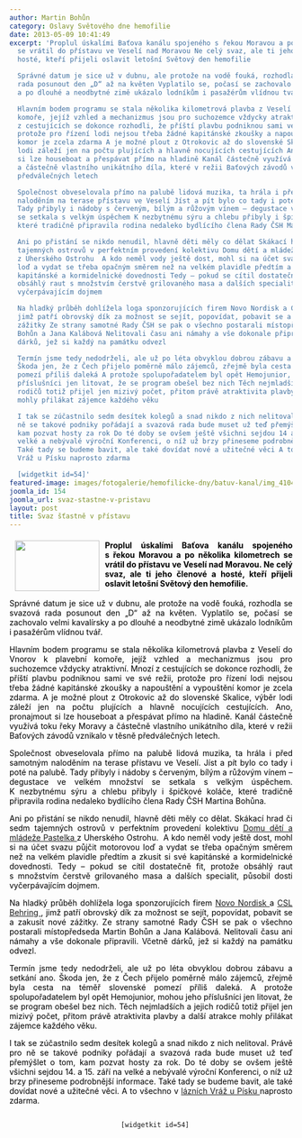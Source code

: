 ```yaml
---
author: Martin Bohůn
category: Oslavy Světového dne hemofilie
date: 2013-05-09 10:41:49
excerpt: 'Proplul úskalími Baťova kanálu spojeného s řekou Moravou a po několika kilometrech
  se vrátil do přístavu ve Veselí nad Moravou Ne celý svaz, ale ti jeho členové a
  hosté, kteří přijeli oslavit letošní Světový den hemofilie

  Správné datum je sice už v dubnu, ale protože na vodě fouká, rozhodla se svazová
  rada posunout den „D“ až na květen Vyplatilo se, počasí se zachovalo velmi kavalírsky
  a po dlouhé a neodbytné zimě ukázalo lodníkům i pasažérům vlídnou tvář

  Hlavním bodem programu se stala několika kilometrová plavba z Veselí do Vnorov k plavební
  komoře, jejíž vzhled a mechanizmus jsou pro suchozemce vždycky atraktivní Mnozí
  z cestujících se dokonce rozhodli, že příští plavbu podniknou sami ve své režii,
  protože pro řízení lodi nejsou třeba žádné kapitánské zkoušky a napouštění a vypouštění
  komor je zcela zdarma A je možné plout z Otrokovic až do slovenské Skalice, výběr
  lodi záleží jen na počtu plujících a hlavně nocujících cestujících Ano, pronajmout
  si lze houseboat a přespávat přímo na hladině Kanál částečně využívá toku řeky Moravy
  a částečně vlastního unikátního díla, které v režii Baťových závodů vznikalo v těsně
  předválečných letech

  Společnost obveselovala přímo na palubě lidová muzika, ta hrála i před samotným
  naloděním na terase přístavu ve Veselí Jíst a pít bylo co tady i poté na palubě
  Tady přibyly i nádoby s červeným, bílým a růžovým vínem – degustace ve velkém množství
  se setkala s velkým úspěchem K nezbytnému sýru a chlebu přibyly i špičkové koláče,
  které tradičně připravila rodina nedaleko bydlícího člena Rady ČSH Martina Bohůna

  Ani po přistání se nikdo nenudil, hlavně děti měly co dělat Skákací hrad či sedm
  tajemných ostrovů v perfektním provedení kolektivu Domu dětí a mládeže Pastelka
  z Uherského Ostrohu  A kdo neměl vody ještě dost, mohl si na účet svazu půjčit motorovou
  loď a vydat se třeba opačným směrem než na velkém plavidle předtím a zkusit si své
  kapitánské a kormidelnické dovednosti Tedy – pokud se cítil dostatečně fit, protože
  obsáhlý raut s množstvím čerstvě grilovaného masa a dalších specialit, působil dosti
  vyčerpávajícím dojmem

  Na hladký průběh dohlížela loga sponzorujících firem Novo Nordisk a CSL Behring,
  jimž patří obrovský dík za možnost se sejít, popovídat, pobavit se a zakusit nové
  zážitky Ze strany samotné Rady ČSH se pak o všechno postarali místopředseda Martin
  Bohůn a Jana Kalábová Nelitovali času ani námahy a vše dokonale připravili Včetně
  dárků, jež si každý na památku odvezl

  Termín jsme tedy nedodrželi, ale už po léta obvyklou dobrou zábavu a setkání ano
  Škoda jen, že z Čech přijelo poměrně málo zájemců, zřejmě byla cesta na téměř slovenské
  pomezí příliš daleká A protože spolupořadatelem byl opět Hemojunior, mohou jeho
  příslušníci jen litovat, že se program obešel bez nich Těch nejmladších a jejich
  rodičů totiž přijel jen mizivý počet, přitom právě atraktivita plavby a další atrakce
  mohly přilákat zájemce každého věku

  I tak se zúčastnilo sedm desítek kolegů a snad nikdo z nich nelitoval Právě pro
  ně se takové podniky pořádají a svazová rada bude muset už teď přemýšlet o tom,
  kam pozvat hosty za rok Do té doby se ovšem ještě všichni sejdou 14 a 15 září na
  velké a nebývalé výroční Konferenci, o níž už brzy přineseme podrobnější informace
  Také tady se budeme bavit, ale také dovídat nové a užitečné věci A to všechno v lázních
  Vráž u Písku naprosto zdarma

  [widgetkit id=54]'
featured-image: images/fotogalerie/hemofilicke-dny/batuv-kanal/img_4104.jpg
joomla_id: 154
joomla_url: svaz-stastne-v-pristavu
layout: post
title: Svaz šťastně v přístavu
---
```


<h4 style="text-align: justify;">
 <span style="color: #000000;">
  <img border="0" height="90" src="{{ site.baseurl }}/images/fotogalerie/hemofilicke-dny/batuv-kanal/img_4104.jpg" style="margin-left: 10px; margin-right: 10px; float: left;" width="150"/>
 </span>
 <span style="color: #000000;">
  Proplul úskalími Baťova kanálu spojeného s řekou Moravou a po několika kilometrech se vrátil do přístavu ve Veselí nad Moravou. Ne celý svaz, ale ti jeho členové a hosté, kteří přijeli oslavit letošní Světový den hemofilie.
 </span>
</h4>
<p style="text-align: justify;">
 <span style="color: #000000;">
  Správné datum je sice už v dubnu, ale protože na vodě fouká, rozhodla se svazová rada posunout den „D“ až na květen. Vyplatilo se, počasí se zachovalo velmi kavalírsky a po dlouhé a neodbytné zimě ukázalo lodníkům i pasažérům vlídnou tvář.
 </span>
</p>
<p style="text-align: justify;">
 <span style="color: #000000;">
  Hlavním bodem programu se stala několika kilometrová plavba z Veselí do Vnorov k plavební komoře, jejíž vzhled a mechanizmus jsou pro suchozemce vždycky atraktivní. Mnozí z cestujících se dokonce rozhodli, že příští plavbu podniknou sami ve své režii, protože pro řízení lodi nejsou třeba žádné kapitánské zkoušky a napouštění a vypouštění komor je zcela zdarma. A je možné plout z Otrokovic až do slovenské Skalice, výběr lodi záleží jen na počtu plujících a hlavně nocujících cestujících. Ano, pronajmout si lze houseboat a přespávat přímo na hladině. Kanál částečně využívá toku řeky Moravy a částečně vlastního unikátního díla, které v režii Baťových závodů vznikalo v těsně předválečných letech.
 </span>
</p>
<p style="text-align: justify;">
 <span style="color: #000000;">
  Společnost obveselovala přímo na palubě lidová muzika, ta hrála i před samotným naloděním na terase přístavu ve Veselí. Jíst a pít bylo co tady i poté na palubě. Tady přibyly i nádoby s červeným, bílým a růžovým vínem – degustace ve velkém množství se setkala s velkým úspěchem. K nezbytnému sýru a chlebu přibyly i špičkové koláče, které tradičně připravila rodina nedaleko bydlícího člena Rady ČSH Martina Bohůna.
 </span>
</p>
<p style="text-align: justify;">
 <span style="color: #000000;">
  Ani po přistání se nikdo nenudil, hlavně děti měly co dělat. Skákací hrad či sedm tajemných ostrovů v perfektním provedení kolektivu
  <a href="http://www.ddmpastelka.cz/" target="_blank" title="DDM Pastelka">
   Domu dětí a mládeže Pastelka
  </a>
  z Uherského Ostrohu.  A kdo neměl vody ještě dost, mohl si na účet svazu půjčit motorovou loď a vydat se třeba opačným směrem než na velkém plavidle předtím a zkusit si své kapitánské a kormidelnické dovednosti. Tedy – pokud se cítil dostatečně fit, protože obsáhlý raut s množstvím čerstvě grilovaného masa a dalších specialit, působil dosti vyčerpávajícím dojmem.
 </span>
</p>
<p style="text-align: justify;">
 <span style="color: #000000;">
  Na hladký průběh dohlížela loga sponzorujících firem
  <a href="http://www.novonordisk.cz/documents/home_page/document/index.asp" target="_blank" title="Novo Nordisk">
   Novo Nordisk
  </a>
  a
  <a href="http://www.cslbehring.com/" target="_blank" title="CSL Behring">
   CSL Behring
  </a>
  , jimž patří obrovský dík za možnost se sejít, popovídat, pobavit se a zakusit nové zážitky. Ze strany samotné Rady ČSH se pak o všechno postarali místopředseda Martin Bohůn a Jana Kalábová. Nelitovali času ani námahy a vše dokonale připravili. Včetně dárků, jež si každý na památku odvezl.
 </span>
</p>
<p style="text-align: justify;">
 <span style="color: #000000;">
  Termín jsme tedy nedodrželi, ale už po léta obvyklou dobrou zábavu a setkání ano. Škoda jen, že z Čech přijelo poměrně málo zájemců, zřejmě byla cesta na téměř slovenské pomezí příliš daleká. A protože spolupořadatelem byl opět Hemojunior, mohou jeho příslušníci jen litovat, že se program obešel bez nich. Těch nejmladších a jejich rodičů totiž přijel jen mizivý počet, přitom právě atraktivita plavby a další atrakce mohly přilákat zájemce každého věku.
 </span>
</p>
<p style="text-align: justify;">
 <span style="color: #000000;">
  I tak se zúčastnilo sedm desítek kolegů a snad nikdo z nich nelitoval. Právě pro ně se takové podniky pořádají a svazová rada bude muset už teď přemýšlet o tom, kam pozvat hosty za rok. Do té doby se ovšem ještě všichni sejdou 14. a 15. září na velké a nebývalé výroční Konferenci, o níž už brzy přineseme podrobnější informace. Také tady se budeme bavit, ale také dovídat nové a užitečné věci. A to všechno v
  <a href="http://www.lazne-vraz.cz/" target="_blank" title="Lázně Vráž">
   lázních Vráž u Písku
  </a>
  naprosto zdarma.
 </span>
</p>
<p style="text-align: center;">
 <code>
  [widgetkit id=54]
 </code>
</p>